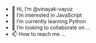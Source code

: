- 👋 Hi, I’m @vinayak-vayuz
- 👀 I’m interested in JavaScript
- 🌱 I’m currently learning Python
- 💞️ I’m looking to collaborate on ...
- 📫 How to reach me ...

<!---
vinayak-vayuz/vinayak-vayuz is a ✨ special ✨ repository because its `README.md` (this file) appears on your GitHub profile.
You can click the Preview link to take a look at your changes.
--->
